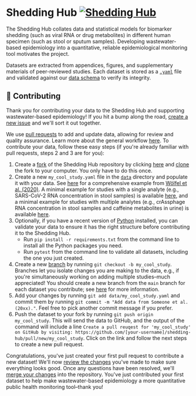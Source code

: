# Shedding Hub [![Shedding Hub](https://github.com/shedding-hub/shedding-hub/actions/workflows/build.yaml/badge.svg)](https://github.com/shedding-hub/shedding-hub/actions/workflows/build.yaml)

The Shedding Hub collates data and statistical models for biomarker shedding (such as viral RNA or drug metabolites) in different human specimen (such as stool or sputum samples). Developing wastewater-based epidemiology into a quantitative, reliable epidemiological monitoring tool motivates the project.

Datasets are extracted from appendices, figures, and supplementary materials of peer-reviewed studies. Each dataset is stored as a [`.yaml`](https://en.wikipedia.org/wiki/YAML) file and validated against our [data schema](data/.schema.yaml) to verify its integrity.

## 🤝 Contributing

Thank you for contributing your data to the Shedding Hub and supporting wastewater-based epidemiology! If you hit a bump along the road, [create a new issue](https://github.com/shedding-hub/shedding-hub/issues/new) and we'll sort it out together.

We use [pull requests](https://docs.github.com/en/pull-requests/collaborating-with-pull-requests/proposing-changes-to-your-work-with-pull-requests/about-pull-requests) to add and update data, allowing for review and quality assurance. Learn more about the general workflow [here](https://docs.github.com/en/get-started/using-github/github-flow). To contribute your data, follow these easy steps (if you're already familiar with pull requests, steps 2 and 3 are for you):

1. Create a [fork](https://docs.github.com/en/pull-requests/collaborating-with-pull-requests/working-with-forks/fork-a-repo) of the Shedding Hub repository by clicking [here](https://github.com/shedding-hub/shedding-hub/fork) and [clone](https://docs.github.com/en/repositories/creating-and-managing-repositories/cloning-a-repository) the fork to your computer. You only have to do this once.
2. Create a new `my_cool_study.yaml` file in the [`data`](data) directory and populate it with your data. See [here](data/woelfel2020.yaml) for a comprehensive example from [Wölfel et al. (2020)](https://www.nature.com/articles/s41586-020-2196-x). A minimal example for studies with a single analyte (e.g., SARS-CoV-2 RNA concentration in stool samples) is available [here](tests/examples/valid_single_analyte.yaml), and a minimal example for studies with multiple analytes (e.g., crAssphage RNA concentration in stool samples and caffeine metabolites in urine) is available [here](tests/examples/valid_multiple_analytes.yaml).
3. Optionally, if you have a recent version of [Python](https://www.python.org) installed, you can validate your data to ensure it has the right structure before contributing it to the Shedding Hub.
    - Run `pip install -r requirements.txt` from the command line to install all the Python packages you need.
    - Run `pytest` from the command line to validate all datasets, including the one you just created.
4. Create a new [branch](https://docs.github.com/en/pull-requests/collaborating-with-pull-requests/proposing-changes-to-your-work-with-pull-requests/about-branches) by running `git checkout -b my_cool_study`. Branches let you isolate changes you are making to the data, e.g., if you're simultaneously working on adding multiple studies–much appreciated! You should create a new branch from the `main` branch for each dataset you contribute; see [here](https://www.atlassian.com/git/tutorials/comparing-workflows/feature-branch-workflow) for more information.
5. Add your changes by running `git add data/my_cool_study.yaml` and commit them by running `git commit -m "Add data from Someone et al. (20xx)."`. Feel free to pick another commit message if you prefer.
6. Push the dataset to your fork by running `git push origin my_cool_study`. This will send the data to GitHub, and the output of the command will include a line `Create a pull reuqest for 'my_cool_study' on GitHub by visiting: https://github.com/[your-username]/shedding-hub/pull/new/my_cool_study`. Click on the link and follow the next steps to create a new pull request.

Congratulations, you've just created your first pull request to contribute a new dataset! We'll now [review the changes](https://docs.github.com/en/pull-requests/collaborating-with-pull-requests/reviewing-changes-in-pull-requests/about-pull-request-reviews) you've made to make sure everything looks good. Once any questions have been resolved, we'll [merge your changes](https://docs.github.com/en/pull-requests/collaborating-with-pull-requests/incorporating-changes-from-a-pull-request/merging-a-pull-request) into the repository. You've just contributed your first dataset to help make wastewater-based epidemiology a more quantitative public health monitoring tool–thank you!
